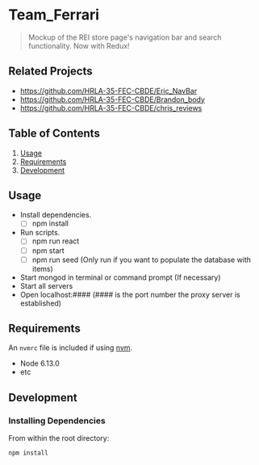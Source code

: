 # Team_Ferrari

> Mockup of the REI store page's navigation bar and search functionality. Now with Redux!

## Related Projects

- https://github.com/HRLA-35-FEC-CBDE/Eric_NavBar
- https://github.com/HRLA-35-FEC-CBDE/Brandon_body
- https://github.com/HRLA-35-FEC-CBDE/chris_reviews

## Table of Contents

1. [Usage](#Usage)
1. [Requirements](#requirements)
1. [Development](#development)

## Usage

- Install dependencies.
  - [ ] npm install
- Run scripts.
  - [ ] npm run react
  - [ ] npm start
  - [ ] npm run seed (Only run if you want to populate the database with items)
- Start mongod in terminal or command prompt (If necessary)
- Start all servers
- Open localhost:#### (#### is the port number the proxy server is established)

## Requirements

An `nvmrc` file is included if using [nvm](https://github.com/creationix/nvm).

- Node 6.13.0
- etc

## Development

### Installing Dependencies

From within the root directory:

```sh
npm install
```
